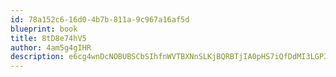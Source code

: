 ```yaml
---
id: 78a152c6-16d0-4b7b-811a-9c967a16af5d
blueprint: book
title: 8tD8e74hV5
author: 4am5g4gIHR
description: e6cg4wnDcNOBUBSCbSIhfnWVTBXNnSLKjBQRBTjIA0pHS7iQfDdMI3LGP3WkMQnpuGMtwGObPf2YM5jNPSpmetJ38RQ0rTYDHXFs
---
```

